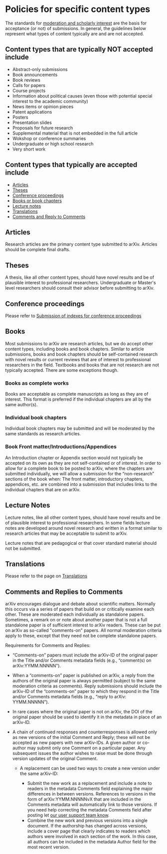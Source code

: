 # Policies for specific content types

The standards for [moderation and scholarly interest](/help/moderation/index.html) are the basis for
acceptance (or not) of submissions. 
In general, the guidelines below represent what types of content typically are and are not accepted.

  
## Content types that are typically NOT accepted include

- Abstract-only submissions
- Book announcements
- Book reviews
- Calls for papers
- Course projects
- Information about political causes (even those with potential special interest to the academic community)
- News items or opinion pieces
- Patent applications
- Posters
- Presentation slides
- Proposals for future research
- Supplemental material that is not embedded in the full article
- Wokshop or conference summaries
- Undergraduate or high school research
- Very short work

## Content types that typically are accepted include

- [Articles](#Articles)
- [Theses](#Theses)
- [Conference proceedings](/help/submit_index.html)
- [Books or book chapters](#Books)
- [Lecture notes](#Lecture%20notes)
- [Translations](/help/translations.html)
- [Comments and Reply to Comments](#Comments)

## Articles

Research articles are the primary content type submitted to arXiv. Articles should be complete final drafts.

## Theses

A thesis, like all other content types, should have novel results and be of plausible interest to professional researchers. Undergraduate or Master's level researchers should consult their advisor before submitting to arXiv.
  
## Conference proceedings

Please refer to [Submission of indexes for conference proceedings](/help/submit_index.html)


<a name="Books"></a>

## Books

Most submissions to arXiv are research articles, but we do accept other content types, including books and book chapters. Similar to article submissions, books and book chapters should be self-contained research with novel results or current reviews that are of interest to professional researchers in the field. Textbooks and books that are not research are not typically accepted. There are some exceptions though.

### Books as complete works

Books are acceptable as complete manuscripts as long as they are of interest. This format is preferred if the individual chapters are all by the same author(s).

### Individual book chapters

Individual book chapters may be submitted and will be moderated by the same standards as research articles.

### Book Front matter/Introductions/Appendices

An Introduction chapter or Appendix section would not typically be accepted on its own as they are not self-contained or of interest. In order to allow for a complete book to be posted to arXiv, where the chapters are submitted individually, we will allow a submission for the “non-research” sections of the book when:
The front matter, introductory chapters, appendices, etc. are combined into a submission that includes links to the individual chapters that are on arXiv. 


## Lecture Notes

Lecture notes, like all other content types, should have novel results and be of plausible interest to professional researchers. In some fields lecture notes are developed around novel research and written in a format similar to research articles that may be acceptable to submit to arXiv. 

Lecture notes that are pedagogical or that cover standard material should not be submitted.

## Translations

Please refer to the page on [Translations](/help/translations.html)

<a name="Comments"></a>

## Comments and Replies to Comments

arXiv encourages dialogue and debate about scientific matters. Normally this occurs via a series of papers that build on or critically examine each other. These are moderated each individually as standalone papers. Sometimes, a remark on or note about another paper that is not a full standalone paper is of sufficient interest to arXiv readers. These can be put on arXiv as so-called "comments-on" papers. All normal moderation criteria apply to these, except that they need not be complete standalone papers.

Requirements for Comments and Replies:

- “Comments-on” papers must include the arXiv-ID of the original paper in the Title and/or Comments metadata fields (e.g., “comment(s) on arXiv:YYMM.NNNNN").
- When a “comments-on” paper is published on arXiv, a reply from the authors of the original paper is always permitted (subject to the same moderation criteria as comments). Reply submissions should include the arXiv-ID of the “comments-on” paper to which they respond in the Title and/or Comments metadata fields (e.g., “reply to arXiv: YYMM.NNNNN”).
- In rare cases where the original paper is not on arXiv, the DOI of the original paper should be used to identify it in the metadata in place of an arXiv-ID.
- A chain of continued responses and counterresponses is allowed only as new versions of the initial Comment and Reply; these will not be accepted as new papers with new arXiv-IDs. A given author or co-author may submit only one Comment on a particular paper. Any subsequent issues the author wishes to raise must be done through version updates of the original Comment.

  * A replacement can be used two ways to create a new version under the same arXiv-ID:
    
    * Submit the new work as a replacement and include a note to readers in the metadata Comments field explaining the major differences in between versions. References to versions in the form of arXiv:YYMM.NNNNNvX that are included in the Comments metadata will automatically link to those versions. If you need help correcting the metadata Comments field after posting let [our user support team know](http://arxiv.org/support/general_help).
    * Combine the new work and previous versions into a single document. If the authorship has changed across versions, include a cover page that clearly indicates to readers which authors were involved in each section of the work. In this case, all authors can be included in the metadata Author field for the most recent version.

